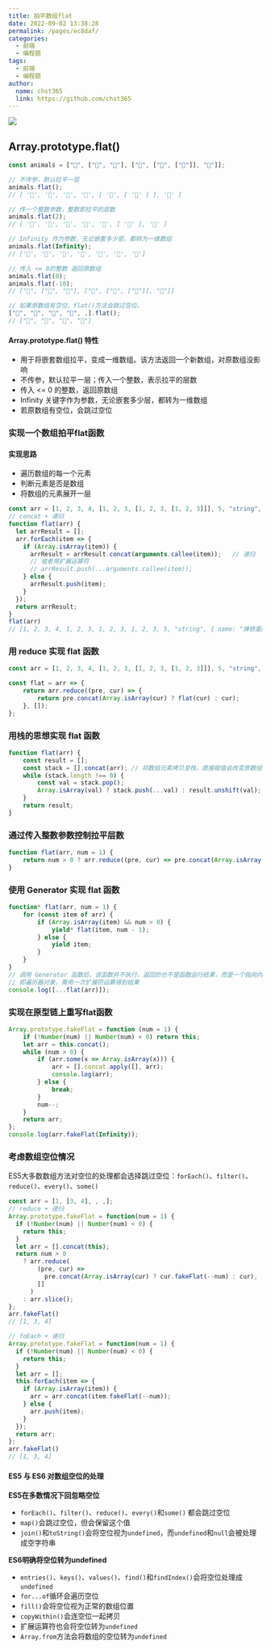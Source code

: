 ```yaml
---
title: 拍平数组flat
date: 2022-09-02 13:38:28
permalink: /pages/ec8daf/
categories: 
  - 前端
  - 编程题
tags: 
  - 前端
  - 编程题
author: 
  name: chst365
  link: https://github.com/chst365
---
```

![](https://cdn.jsdelivr.net/gh/chst365/bolgImgs/imgs/topImgs/349.jpg)
## Array.prototype.flat()
```js
const animals = ["🐷", ["🐶", "🐂"], ["🐎", ["🐑", ["🐲"]], "🐛"]];

// 不传参，默认拉平一层
animals.flat();
// [ '🐷', '🐶', '🐂', '🐎', [ '🐑', [ '🐲' ] ], '🐛' ]

// 传一个整数参数，整数即拉平的层数
animals.flat(2);
// [ '🐷', '🐶', '🐂', '🐎', '🐑', [ '🐲' ], '🐛' ]

// Infinity 作为参数，无论嵌套多少层，都转为一维数组
animals.flat(Infinity);
// ['🐷', '🐶', '🐂', '🐎', '🐑', '🐲', '🐛']

// 传入 <= 0的整数 返回原数组
animals.flat(0);
animals.flat(-10);
// ["🐷", ["🐶", "🐂"], ["🐎", ["🐑", ["🐲"]], "🐛"]]

// 如果原数组有空位，flat()方法会跳过空位。
["🐷", "🐶", "🐂", "🐎", ,].flat();
// ["🐷", "🐶", "🐂", "🐎"]
```
#### Array.prototype.flat() 特性
- 用于将嵌套数组拉平，变成一维数组。该方法返回一个新数组，对原数组没影响
- 不传参，默认拉平一层；传入一个整数，表示拉平的层数
- 传入 <= 0 的整数，返回原数组
- Infinity 关键字作为参数，无论嵌套多少层，都转为一维数组
- 若原数组有空位，会跳过空位

### 实现一个数组拍平flat函数

#### 实现思路
- 遍历数组的每一个元素
- 判断元素是否是数组
- 将数组的元素展开一层

```js
const arr = [1, 2, 3, 4, [1, 2, 3, [1, 2, 3, [1, 2, 3]]], 5, "string", { name: "弹铁蛋同学" }];
// concat + 递归
function flat(arr) {
  let arrResult = [];
  arr.forEach(item => {
    if (Array.isArray(item)) {
      arrResult = arrResult.concat(arguments.callee(item));   // 递归
      // 或者用扩展运算符
      // arrResult.push(...arguments.callee(item));
    } else {
      arrResult.push(item);
    }
  });
  return arrResult;
}
flat(arr)
// [1, 2, 3, 4, 1, 2, 3, 1, 2, 3, 1, 2, 3, 5, "string", { name: "弹铁蛋同学" }];
```
### 用 reduce 实现 flat 函数
```js
const arr = [1, 2, 3, 4, [1, 2, 3, [1, 2, 3, [1, 2, 3]]], 5, "string", { name: "弹铁蛋同学" }]

const flat = arr => {
    return arr.reduce((pre, cur) => {
        return pre.concat(Array.isArray(cur) ? flat(cur) : cur);
    }, []);
};
```

### 用栈的思想实现 flat 函数
```js
function flat(arr) {
    const result = [];
    const stack = [].concat(arr); // 将数组元素拷贝至栈，直接赋值会改变原数组
    while (stack.length !== 0) {
        const val = stack.pop();
        Array.isArray(val) ? stack.push(...val) : result.unshift(val);
    }
    return result;
}
```

### 通过传入整数参数控制拉平层数
```js
function flat(arr, num = 1) {
    return num > 0 ? arr.reduce((pre, cur) => pre.concat(Array.isArray(cur) ? flat(cur, num - 1) : cur), []) : arr.slice();
}
```
### 使用 Generator 实现 flat 函数
```js
function* flat(arr, num = 1) {
    for (const item of arr) {
        if (Array.isArray(item) && num > 0) {
            yield* flat(item, num - 1);
        } else {
            yield item;
        }
    }
}
// 调用 Generator 函数后，该函数并不执行，返回的也不是函数运行结果，而是一个指向内部状态的指针对象
// 即遍历器对象，需用一次扩展符运算得到结果
console.log([...flat(arr)]);
```
### 实现在原型链上重写flat函数
```js
Array.prototype.fakeFlat = function (num = 1) {
    if (!Number(num) || Number(num) < 0) return this;
    let arr = this.concat();
    while (num > 0) {
        if (arr.some(x => Array.isArray(x))) {
            arr = [].concat.apply([], arr);
            console.log(arr);
        } else {
            break;
        }
        num--;
    }
    return arr;
};
console.log(arr.fakeFlat(Infinity));
```

### 考虑数组空位情况

ES5大多数数组方法对空位的处理都会选择跳过空位：`forEach()`、`filter()`、`reduce()`、`every()`、`some()`
```js
const arr = [1, [3, 4], , ,];
// reduce + 递归
Array.prototype.fakeFlat = function(num = 1) {
  if (!Number(num) || Number(num) < 0) {
    return this;
  }
  let arr = [].concat(this);
  return num > 0
    ? arr.reduce(
        (pre, cur) =>
          pre.concat(Array.isArray(cur) ? cur.fakeFlat(--num) : cur),
        []
      )
    : arr.slice();
};
arr.fakeFlat()
// [1, 3, 4]

// foEach + 递归
Array.prototype.fakeFlat = function(num = 1) {
  if (!Number(num) || Number(num) < 0) {
    return this;
  }
  let arr = [];
  this.forEach(item => {
    if (Array.isArray(item)) {
      arr = arr.concat(item.fakeFlat(--num));
    } else {
      arr.push(item);
    }
  });
  return arr;
};
arr.fakeFlat()
// [1, 3, 4]
```

#### ES5 与 ES6 对数组空位的处理
**ES5在多数情况下回忽略空位**
- `forEach()`、`filter()`、`reduce()`、`every()`和`some()` 都会跳过空位
- `map()`会跳过空位，但会保留这个值
- `join()`和`toString()`会将空位视为`undefined`，而`undefined`和`null`会被处理成空字符串

**ES6明确将空位转为undefined**
- `entries()`、`keys()`、`values()`、`find()`和`findIndex()`会将空位处理成`undefined`
- `for...of`循环会遍历空位
- `fill()`会将空位视为正常的数组位置
- `copyWithin()`会连空位一起拷贝
- 扩展运算符也会将空位转为`undefined`
- `Array.from`方法会将数组的空位转为`undefined`




